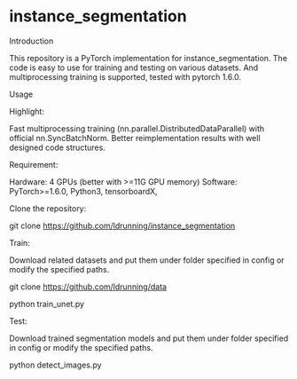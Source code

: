 # instance_segmentation
Introduction

This repository is a PyTorch implementation for instance_segmentation. The code is easy to use for training and testing on various datasets. And multiprocessing training is supported, tested with pytorch 1.6.0.

Usage


Highlight:

Fast multiprocessing training (nn.parallel.DistributedDataParallel) with official nn.SyncBatchNorm.
Better reimplementation results with well designed code structures.

Requirement:

Hardware: 4 GPUs (better with >=11G GPU memory)
Software: PyTorch>=1.6.0, Python3, tensorboardX,


Clone the repository:

git clone https://github.com/ldrunning/instance_segmentation


Train:

Download related datasets and put them under folder specified in config or modify the specified paths.

git clone https://github.com/ldrunning/data

python train_unet.py

Test:

Download trained segmentation models and put them under folder specified in config or modify the specified paths.

python detect_images.py
